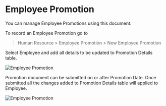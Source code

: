 # Employee Promotion

You can manage Employee Promotions using this document.

To record an Employee Promotion go to

> Human Resource > Employee Promotion > New Employee Promotion

Select Employee and add all details to be updated to Promotion Details table.

<img class="screenshot" alt="Employee Promotion" src="{{docs_base_url}}/assets/img/human-resources/employee_promotion.png">

Promotion document can be submitted on or after Promotion Date. Once submitted all the changes added to Promotion Details table will applied to Employee.

<img class="screenshot" alt="Employee Promotion" src="{{docs_base_url}}/assets/img/human-resources/employee_promotion_1.png">

